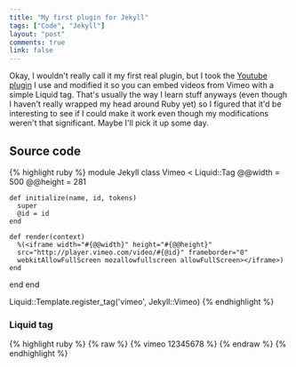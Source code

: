 ```yaml
---
title: "My first plugin for Jekyll"
tags: ["Code", "Jekyll"]
layout: "post"
comments: true
link: false
---
```


Okay, I wouldn't really call it my first real plugin, but I took the [Youtube
plugin](http://www.portwaypoint.co.uk/jekyll-youtube-liquid-template-tag-gist/)
I use and modified it so you can embed videos from Vimeo with a simple Liquid
tag. That's usually the way I learn stuff anyways (even though I haven't really
wrapped my head around Ruby yet) so I figured that it'd be interesting to see if
I could make it work even though my modifications weren't that significant.
Maybe I'll pick it up some day.

## Source code

{% highlight ruby %}
module Jekyll
  class Vimeo < Liquid::Tag
    @@width = 500
    @@height = 281

    def initialize(name, id, tokens)
      super
      @id = id
    end

    def render(context)
      %(<iframe width="#{@@width}" height="#{@@height}"
      src="http://player.vimeo.com/video/#{@id}" frameborder="0"
      webkitAllowFullScreen mozallowfullscreen allowFullScreen></iframe>)
    end
  end
end

Liquid::Template.register_tag('vimeo', Jekyll::Vimeo)
{% endhighlight %}

### Liquid tag

{% highlight ruby %}
{% raw %}
    {% vimeo 12345678 %}
{% endraw %}
{% endhighlight %}

